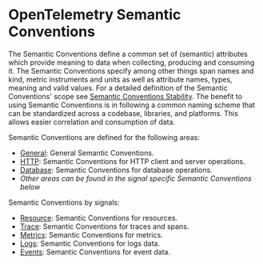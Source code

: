 # OpenTelemetry Semantic Conventions

The Semantic Conventions define a common set of (semantic) attributes which provide meaning to data when collecting, producing and consuming it.
The Semantic Conventions specify among other things span names and kind, metric instruments and units as well as attribute names, types, meaning and valid values. For a detailed definition of the Semantic Conventions' scope see [Semantic Conventions Stability](https://opentelemetry.io/docs/specs/otel/versioning-and-stability/#semantic-conventions-stability).
The benefit to using Semantic Conventions is in following a common naming scheme that can be standardized across a codebase, libraries, and platforms. This allows easier correlation and consumption of data.

Semantic Conventions are defined for the following areas:

* [General](general/README.md): General Semantic Conventions.
* [HTTP](http/README.md): Semantic Conventions for HTTP client and server operations.
* [Database](database/README.md): Semantic Conventions for database operations.
* *Other areas can be found in the signal specific Semantic Conventions below*

Semantic Conventions by signals:

* [Resource](resource/semantic_conventions/README.md): Semantic Conventions for resources.
* [Trace](general/trace-general.md): Semantic Conventions for traces and spans.
* [Metrics](general/metrics-general.md): Semantic Conventions for metrics.
* [Logs](general/logs-general.md): Semantic Conventions for logs data.
* [Events](general/events-general.md): Semantic Conventions for event data.
